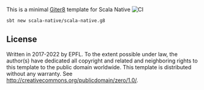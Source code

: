 This is a minimal [Giter8][g8] template for Scala Native
![CI](https://github.com/scala-native/scala-native.g8/workflows/CI/badge.svg)

```
sbt new scala-native/scala-native.g8
```

License
-------
Written in 2017-2022 by EPFL.
To the extent possible under law, the author(s) have dedicated all copyright and
related and neighboring rights to this template to the public domain worldwide.
This template is distributed without any warranty. See
<http://creativecommons.org/publicdomain/zero/1.0/>.

[g8]: http://www.foundweekends.org/giter8/
